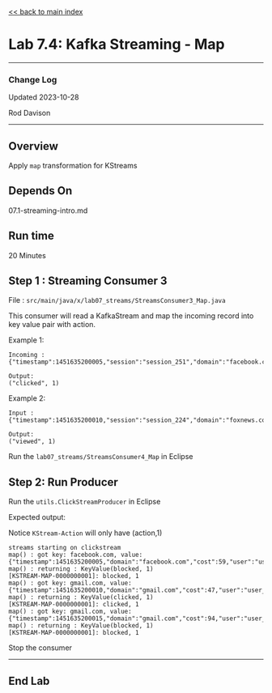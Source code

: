 <link rel='stylesheet' href='../assets/css/main.css'/>

[<< back to main index](../README.md)

# Lab 7.4: Kafka Streaming - Map
---

### Change Log

Updated 2023-10-28

Rod Davison

---

## Overview

Apply `map` transformation for KStreams

## Depends On

07.1-streaming-intro.md

## Run time

20 Minutes

## Step 1 :  Streaming Consumer 3

File : `src/main/java/x/lab07_streams/StreamsConsumer3_Map.java`

This consumer will read a KafkaStream and map the incoming record into key value pair with action.

Example 1:
```
Incoming :
{"timestamp":1451635200005,"session":"session_251","domain":"facebook.com","cost":91,"user":"user_16","campaign":"campaign_5","ip":"ip_67","action":"clicked"}

Output:
("clicked", 1)
```

Example 2:
```
Input :
{"timestamp":1451635200010,"session":"session_224","domain":"foxnews.com","cost":17,"user":"user_89","campaign":"campaign_4","ip":"ip_57","action":"viewed"}

Output:
("viewed", 1)
```

Run the `lab07_streams/StreamsConsumer4_Map` in Eclipse

## Step 2: Run Producer

Run the `utils.ClickStreamProducer` in Eclipse

Expected output:

Notice `KStream-Action` will only have (action,1)

```console
streams starting on clickstream
map() : got key: facebook.com, value: {"timestamp":1451635200005,"domain":"facebook.com","cost":59,"user":"user_56","campaign":"campaign_6","ip":"2.1.3.9","action":"blocked"}
map() : returning : KeyValue(blocked, 1)
[KSTREAM-MAP-0000000001]: blocked, 1
map() : got key: gmail.com, value: {"timestamp":1451635200010,"domain":"gmail.com","cost":47,"user":"user_53","campaign":"campaign_3","ip":"2.1.3.0","action":"clicked"}
map() : returning : KeyValue(clicked, 1)
[KSTREAM-MAP-0000000001]: clicked, 1
map() : got key: gmail.com, value: {"timestamp":1451635200015,"domain":"gmail.com","cost":94,"user":"user_97","campaign":"campaign_1","ip":"2.2.7.9","action":"blocked"}
map() : returning : KeyValue(blocked, 1)
[KSTREAM-MAP-0000000001]: blocked, 1
```
Stop the consumer

---

## End Lab
